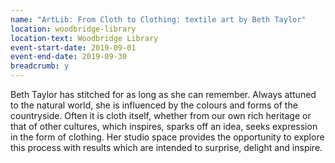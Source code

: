 ```yaml
---
name: "ArtLib: From Cloth to Clothing: textile art by Beth Taylor"
location: woodbridge-library
location-text: Woodbridge Library
event-start-date: 2019-09-01
event-end-date: 2019-09-30
breadcrumb: y
---
```


Beth Taylor has stitched for as long as she can remember. Always attuned to the natural world, she is influenced by the colours and forms of the countryside. Often it is cloth itself, whether from our own rich heritage or that of other cultures, which inspires, sparks off an idea, seeks expression in the form of clothing. Her studio space provides the opportunity to explore this process with results which are intended to surprise, delight and inspire.  
